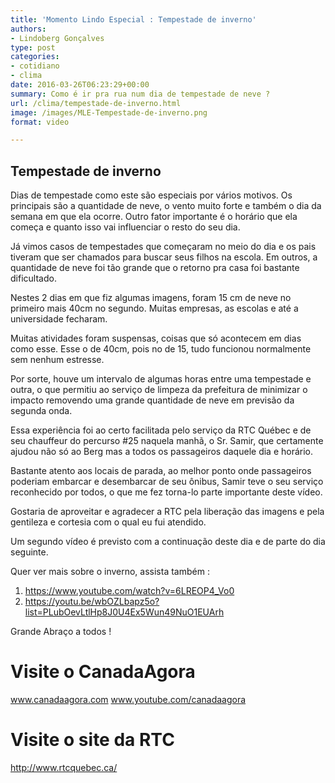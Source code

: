 ```yaml
---
title: 'Momento Lindo Especial : Tempestade de inverno'
authors:
- Lindoberg Gonçalves
type: post
categories:
- cotidiano
- clima
date: 2016-03-26T06:23:29+00:00
summary: Como é ir pra rua num dia de tempestade de neve ?
url: /clima/tempestade-de-inverno.html
image: /images/MLE-Tempestade-de-inverno.png
format: video

---
```

## Tempestade de inverno

Dias de tempestade como este são especiais por vários motivos. Os principais são a quantidade de neve, o vento muito forte e também o dia da semana em que ela ocorre. Outro fator importante é o horário que ela começa e quanto isso vai influenciar o resto do seu dia.

Já vimos casos de tempestades que começaram no meio do dia e os pais tiveram que ser chamados para buscar seus filhos na escola. Em outros, a quantidade de neve foi tão grande que o retorno pra casa foi bastante dificultado.

Nestes 2 dias em que fiz algumas imagens, foram 15 cm de neve no primeiro mais 40cm no segundo. Muitas empresas, as escolas e até a universidade fecharam.

Muitas atividades foram suspensas, coisas que só acontecem em dias como esse. Esse o de 40cm, pois no de 15, tudo funcionou normalmente sem nenhum estresse.

Por sorte, houve um intervalo de algumas horas entre uma tempestade e outra, o que permitiu ao serviço de limpeza da prefeitura de minimizar o impacto removendo uma grande quantidade de neve em previsão da segunda onda.

Essa experiência foi ao certo facilitada pelo serviço da RTC Québec e de seu chauffeur do percurso #25 naquela manhã, o Sr. Samir, que certamente ajudou não só ao Berg mas a todos os passageiros daquele dia e horário.

Bastante atento aos locais de parada, ao melhor ponto onde passageiros poderiam embarcar e desembarcar de seu ônibus, Samir teve o seu serviço reconhecido por todos, o que me fez torna-lo parte importante deste vídeo.

Gostaria de aproveitar e agradecer a RTC pela liberação das imagens e pela gentileza e cortesia com o qual eu fui atendido.

Um segundo vídeo é previsto com a continuação deste dia e de parte do dia seguinte.

Quer ver mais sobre o inverno, assista também :

  1. https://www.youtube.com/watch?v=6LREOP4_Vo0
  2. https://youtu.be/wbOZLbapz5o?list=PLubOevLtlHp8J0U4Ex5Wun49NuO1EUArh

Grande Abraço a todos !

Visite o CanadaAgora
=========================
www.canadaagora.com
www.youtube.com/canadaagora

Visite o site da RTC
===========================
http://www.rtcquebec.ca/